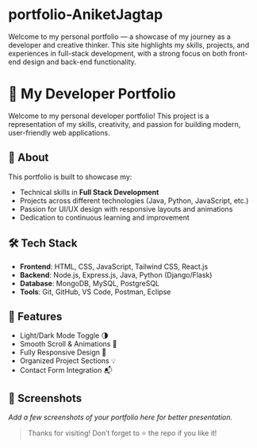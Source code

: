 # portfolio-AniketJagtap
Welcome to my personal portfolio — a showcase of my journey as a developer and creative thinker. This site highlights my skills, projects, and experiences in full-stack development, with a strong focus on both front-end design and back-end functionality.  
# 💼 My Developer Portfolio

Welcome to my personal developer portfolio! This project is a representation of my skills, creativity, and passion for building modern, user-friendly web applications.

## 🚀 About

This portfolio is built to showcase my:

- Technical skills in **Full Stack Development**
- Projects across different technologies (Java, Python, JavaScript, etc.)
- Passion for UI/UX design with responsive layouts and animations
- Dedication to continuous learning and improvement

## 🛠️ Tech Stack

- **Frontend**: HTML, CSS, JavaScript, Tailwind CSS, React.js
- **Backend**: Node.js, Express.js, Java, Python (Django/Flask)
- **Database**: MongoDB, MySQL, PostgreSQL
- **Tools**: Git, GitHub, VS Code, Postman, Eclipse

## 🌟 Features

- Light/Dark Mode Toggle 🌗  
- Smooth Scroll & Animations 🎯  
- Fully Responsive Design 📱  
- Organized Project Sections 💡  
- Contact Form Integration 📬


## 📸 Screenshots

_Add a few screenshots of your portfolio here for better presentation._




> Thanks for visiting! Don’t forget to ⭐️ the repo if you like it!

